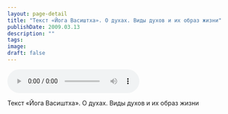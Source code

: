 ```yaml
---
layout: page-detail
title: "Текст «Йога Васиштха». О духах. Виды духов и их образ жизни"
publishDate: 2009.03.13
description: ""
tags:
image:
draft: false
---
```


<audio title="2009.03.13 - Текст «Йога Васиштха». О духах. Виды духов и их образ жизни.mp3" src="/upload/iblock/354/3541fdc496f917e54be26b8082ca5884.mp3" controls=""></audio>

 Текст «Йога Васиштха». О духах. Виды духов и их образ жизни   

  
